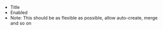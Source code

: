 - Title
- Enabled
- Note: This should be as flexible as possible, allow auto-create, merge and so on